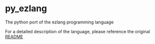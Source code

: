 # py_ezlang
The python port of the ezlang programming language

For a detailed description of the language, please reference the original [README](https://github.com/CompilerProgramming/ez-lang/blob/main/README.md)
